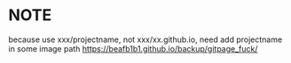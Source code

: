 # NOTE

because use xxx/projectname, not xxx/xx.github.io, need add projectname in some image path
  https://beafb1b1.github.io/backup/gitpage_fuck/
